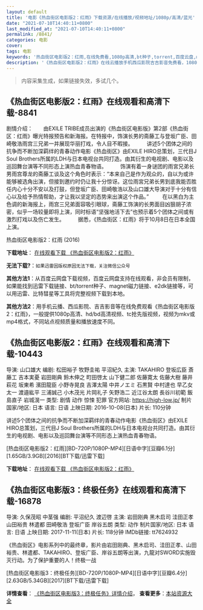 ```yaml
---
layout: default
title: '电影《热血街区电影版2：红雨》下载资源/在线播放/视频地址/1080p/高清/蓝光'
date: "2021-07-10T14:40:11+0800"
last_modified_at: "2021-07-10T14:40:11+0800"
permalink: /8841/
categories: 电影
cover:
tags: 电影
keywords: '热血街区电影版2：红雨,在线免费看,1080p高清,bt种子,torrent,百度云盘,magnet,磁力链,迅雷下载资源'
description: '《热血街区电影版2：红雨》在线云播放手机西瓜影院吉吉影音免费看，1080p高清bd/hd未删减完整版和tc抢先枪版，mkv/mp4格式，附带bt/torrent种子、magnet/磁力链、百度云盘、网盘资源迅雷下载链接'
---
```


>内容采集生成，如果链接失效，多试几个。


## 《热血街区电影版2：红雨》在线观看和高清下载-8841

剧情介绍：　　由EXILE TRIBE成员出演的《热血街区电影版》第2部《热血街区：红雨》曝光特报预告和新海报。在特报中，饰演长男的斋藤工与登坂广臣、田崎敬浩雨宫三兄弟一并展现华丽打戏，令人目不暇接。  　　讲述5个团体之间的抗争而不断加深羁绊的青春动作电影《热血街区》由EXILE HIRO总策划，三代目J Soul Brothers所属的LDH与日本电视台共同打造。由其衍生的电视剧、电影以及巡回舞台演等不同形态上演热血青春物语。  　　饰演有着一身谜团的雨宮兄弟长男雨宫尊龙的斋藤工谈及这个角色时表示：“本来自己是作为观众的，自以为或许能够被选角出演，但接到邀约时仍让我十分惊讶。这位雨宮兄弟长男到底我能否胜任内心十分不安以及打鼓，但登坂广臣、田崎敬浩以及山口雄大导演对于十分有信心以及给予热情帮助，才让我以坚定的态势来出演这个作品。”  　　在以黑白为主色调的新海报上，雨宫三兄弟面容吸引眼球，斋藤工饰演的长男面目凶狠胡子浓密，似乎一场较量即将上演，同时标语“坚强地活下去”也预示着5个团体之间或有激烈打戏以及伤亡发生。  　　据悉，《热血街区：红雨》将于10月8日在日本全国上演。


热血街区电影版2：红雨 (2016)

**下载地址**： [在线观看下载 《热血街区电影版2：红雨》](https://www.btbtdy.me/btdy/dy10379.html) 


**无法下载?**：`如果迅雷因版权原因无法下载，关注微信公众号 `

**其他方法1**：从百度云网盘下载视频，百度云网盘支持在线观看，非会员有限制，如果能找到迅雷下载链接、bt/torrent种子、magnet磁力链接、e2dk链接等，可以用迅雷、比特彗星等工具将完整视频下载到本地。

**其他方法2**：用手机云播、西瓜影院、吉吉影音等在线免费观看《热血街区电影版2：红雨》，一般提供1080p高清、hd/bd高清视频、tc抢先版视频，视频为mkv或mp4格式，不同站点视频质量和播放速度不同。


## 《热血街区电影版2：红雨》在线观看和高清下载-10443

导演: 山口雄大 编剧: 松田裕子 牧野圭祐 平沼紀久 主演: TAKAHIRO 登坂広臣 斎藤工 吉本実憂 岩田剛典 鈴木伸之 町田啓太 山下健二郎 佐藤寛太 佐藤大樹 藤井萩花 坂東希 濱田龍臣 小野寺晃良 吉澤太陽 中井ノエミ 石黒賢 中村達也 早乙女太一 渡邉紘平 三浦誠己 小木茂光 片岡礼子 矢野浩二 近江谷太朗 長谷川初範 飯島直子 岩城滉一 类型: 剧情 动作 惊悚 犯罪 官方网站: https://high-low.jp/ 制片国家/地区: 日本 语言: 日语 上映日期: 2016-10-08(日本) 片长: 110分钟

讲述5个团体之间的抗争而不断加深羁绊的青春动作电影《热血街区》由EXILE HIRO总策划，三代目J Soul Brothers所属的LDH与日本电视台共同打造。由其衍生的电视剧、电影以及巡回舞台演等不同形态上演热血青春物语。


[热血街区电影版2：红雨][BD-720P/1080P-MP4][日语中字][豆瓣6.1分][1.65GB/3.9GB][2016][BT下载/迅雷下载]

**下载地址**： [在线观看下载 《热血街区电影版2：红雨》](https://www.btdx8.com/torrent/high_low_the_red_rain_2016.html) 


## 《热血街区电影版3：终极任务》在线观看和高清下载-16878

导演: 久保茂昭 中茎强 编剧: 平沼纪久 渡辺啓 主演: 岩田刚典 黑木启司 洼田正孝 山田裕贵 林遣都 田崎敬浩 登坂广臣 岸谷五朗 类型: 动作 制片国家/地区: 日本 语言: 日语 上映日期: 2017-11-11(日本) 片长: 118分钟 IMDb链接: tt7624932

《热血街区》电影系列中的最终章，影片由岩田刚典、黑木启司、洼田正孝、山田裕贵、林遣都、TAKAHIRO、登坂广臣、岸谷五朗等出演，九龍对SWORD实施毁灭行动。为了保护重要的人！终极一战


[热血街区电影版3：终极任务][BD-720P/1080P-MP4][日语中字][豆瓣6.4分][2.63GB/5.34GB][2017][BT下载/迅雷下载]

**详情查看**： [《热血街区电影版3：终极任务》详情介绍](/movie/16878/)， **查看更多**：[本站资源大全](/movie/t/all/)

